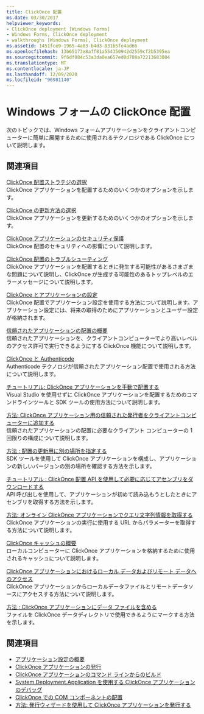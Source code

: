 ```yaml
---
title: ClickOnce 配置
ms.date: 03/30/2017
helpviewer_keywords:
- ClickOnce deployment [Windows Forms]
- Windows Forms, ClickOnce deployment
- walkthroughs [Windows Forms], ClickOnce deployment
ms.assetid: 1451fce9-1965-4a03-b4d3-831b5fe4ad66
ms.openlocfilehash: 13b65173e8aff81a554350942d2559cf2b5395ea
ms.sourcegitcommit: 9f6df084c53a3da0ea657ed0d708a72213683084
ms.translationtype: MT
ms.contentlocale: ja-JP
ms.lasthandoff: 12/09/2020
ms.locfileid: "96981140"
---
```

# <a name="clickonce-deployment-for-windows-forms"></a>Windows フォームの ClickOnce 配置
次のトピックでは、Windows フォームアプリケーションをクライアントコンピューターに簡単に展開するために使用されるテクノロジである ClickOnce について説明します。  
  
## <a name="related-sections"></a>関連項目  
 [ClickOnce 配置ストラテジの選択](/visualstudio/deployment/choosing-a-clickonce-deployment-strategy)  
 ClickOnce アプリケーションを配置するためのいくつかのオプションを示します。  
  
 [ClickOnce の更新方法の選択](/visualstudio/deployment/choosing-a-clickonce-update-strategy)  
 ClickOnce アプリケーションを更新するためのいくつかのオプションを示します。  
  
 [ClickOnce アプリケーションのセキュリティ保護](/visualstudio/deployment/securing-clickonce-applications)  
 ClickOnce 配置のセキュリティへの影響について説明します。  
  
 [ClickOnce 配置のトラブルシューティング](/visualstudio/deployment/troubleshooting-clickonce-deployments)  
 ClickOnce アプリケーションを配置するときに発生する可能性があるさまざまな問題について説明し、ClickOnce が生成する可能性のあるトップレベルのエラーメッセージについて説明します。  
  
 [ClickOnce とアプリケーションの設定](/visualstudio/deployment/clickonce-and-application-settings)  
 ClickOnce 配置でアプリケーション設定を使用する方法について説明します。アプリケーション設定には、将来の取得のためにアプリケーションとユーザー設定が格納されます。  
  
 [信頼されたアプリケーションの配置の概要](/visualstudio/deployment/trusted-application-deployment-overview)  
 信頼されたアプリケーションを、クライアントコンピューターでより高いレベルのアクセス許可で実行できるようにする ClickOnce 機能について説明します。  
  
 [ClickOnce と Authenticode](/visualstudio/deployment/clickonce-and-authenticode)  
 Authenticode テクノロジが信頼されたアプリケーション配置で使用される方法について説明します。  
  
 [チュートリアル: ClickOnce アプリケーションを手動で配置する](/visualstudio/deployment/walkthrough-manually-deploying-a-clickonce-application)  
 Visual Studio を使用せずに ClickOnce アプリケーションを配置するためのコマンドラインツールと SDK ツールの使用方法について説明します。  
  
 [方法: ClickOnce アプリケーション用の信頼された発行者をクライアントコンピューターに追加する](/visualstudio/deployment/how-to-add-a-trusted-publisher-to-a-client-computer-for-clickonce-applications)  
 信頼されたアプリケーションの配置に必要なクライアント コンピューターの 1 回限りの構成について説明します。  
  
 [方法 : 配置の更新用に別の場所を指定する](/visualstudio/deployment/how-to-specify-an-alternate-location-for-deployment-updates)  
 SDK ツールを使用して ClickOnce アプリケーションを構成し、アプリケーションの新しいバージョンの別の場所を確認する方法を示します。  
  
 [チュートリアル : ClickOnce 配置 API を使用して必要に応じてアセンブリをダウンロードする](/visualstudio/deployment/walkthrough-downloading-assemblies-on-demand-with-the-clickonce-deployment-api)  
 API 呼び出しを使用して、アプリケーションが初めて読み込もうとしたときにアセンブリを取得する方法を示します。  
  
 [方法: オンライン ClickOnce アプリケーションでクエリ文字列情報を取得する](/visualstudio/deployment/how-to-retrieve-query-string-information-in-an-online-clickonce-application)  
 ClickOnce アプリケーションの実行に使用する URL からパラメーターを取得する方法について説明します。  
  
 [ClickOnce キャッシュの概要](/visualstudio/deployment/clickonce-cache-overview)  
 ローカルコンピューターに ClickOnce アプリケーションを格納するために使用されるキャッシュについて説明します。  
  
 [ClickOnce アプリケーションにおけるローカル データおよびリモート データへのアクセス](/visualstudio/deployment/accessing-local-and-remote-data-in-clickonce-applications)  
 ClickOnce アプリケーションからローカルデータファイルとリモートデータソースにアクセスする方法について説明します。  
  
 [方法 : ClickOnce アプリケーションにデータ ファイルを含める](/visualstudio/deployment/how-to-include-a-data-file-in-a-clickonce-application)  
 ファイルを ClickOnce データディレクトリで使用できるようにマークする方法を示します。  
  
## <a name="see-also"></a>関連項目

- [アプリケーション設定の概要](./advanced/application-settings-overview.md)
- [ClickOnce アプリケーションの発行](/visualstudio/deployment/publishing-clickonce-applications)
- [ClickOnce アプリケーションのコマンド ラインからのビルド](/visualstudio/deployment/building-clickonce-applications-from-the-command-line)
- [System.Deployment.Application を使用する ClickOnce アプリケーションのデバッグ](/visualstudio/deployment/debugging-clickonce-applications-that-use-system-deployment-application)
- [ClickOnce での COM コンポーネントの配置](/visualstudio/deployment/deploying-com-components-with-clickonce)
- [方法: 発行ウィザードを使用して ClickOnce アプリケーションを発行する](/visualstudio/deployment/how-to-publish-a-clickonce-application-using-the-publish-wizard)
